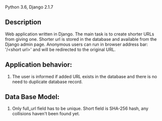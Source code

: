 Python 3.6, Django 2.1.7

## Description
Web application written in Django. The main task is to create shorter URLs from giving one.
Shorter url is stored in the database and available from the Django admin page. 
Anonymous users can run in browser address bar: '<domain-name>/\<short url>' and will be redirected to the original URL.

## Application behavior:
1. The user is informed if added URL exists in the database and there is no need to duplicate database record.

## Data Base Model:
1. Only full_url field has to be unique. Short field is SHA-256 hash, any collisions haven't been found yet.